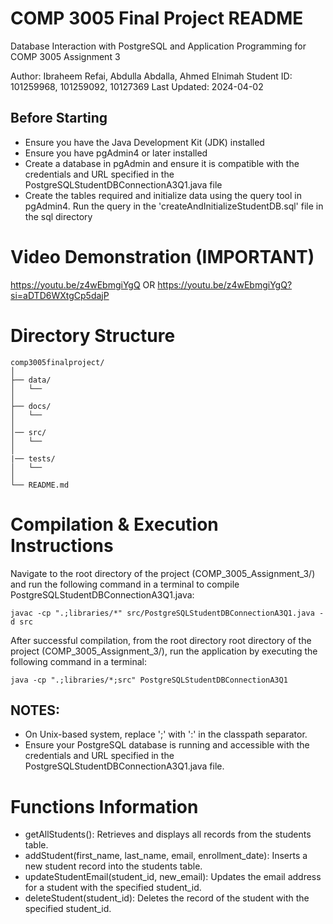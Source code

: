 # COMP 3005 Final Project README

Database Interaction with PostgreSQL and Application Programming for COMP 3005 Assignment 3

Author: Ibraheem Refai, Abdulla Abdalla, Ahmed Elnimah 
Student ID: 101259968, 101259092, 10127369
Last Updated: 2024-04-02 

## Before Starting
- Ensure you have the Java Development Kit (JDK) installed
- Ensure you have pgAdmin4 or later installed
- Create a database in pgAdmin and ensure it is compatible with the credentials and URL specified in the PostgreSQLStudentDBConnectionA3Q1.java file
- Create the tables required and initialize data using the query tool in pgAdmin4. Run the query in the 'createAndInitializeStudentDB.sql' file in the sql directory

# Video Demonstration (IMPORTANT)
https://youtu.be/z4wEbmgiYgQ
OR
https://youtu.be/z4wEbmgiYgQ?si=aDTD6WXtgCp5dajP

# Directory Structure 
```
comp3005finalproject/
│
├── data/
│   └──
│
├── docs/
│   └── 
│
│── src/
│   └── 
│
|── tests/
│   └── 
│
└── README.md
```

# Compilation & Execution Instructions

Navigate to the root directory of the project (COMP_3005_Assignment_3/) and run the following command in a terminal to compile PostgreSQLStudentDBConnectionA3Q1.java:

```
javac -cp ".;libraries/*" src/PostgreSQLStudentDBConnectionA3Q1.java -d src
```

After successful compilation, from the root directory root directory of the project (COMP_3005_Assignment_3/), run the application by executing the following command in a terminal: 

```
java -cp ".;libraries/*;src" PostgreSQLStudentDBConnectionA3Q1
```

## NOTES:   
- On Unix-based system, replace ';' with ':' in the classpath separator.  
- Ensure your PostgreSQL database is running and accessible with the credentials and URL specified in the PostgreSQLStudentDBConnectionA3Q1.java file.

# Functions Information
- getAllStudents(): Retrieves and displays all records from the students table.
- addStudent(first_name, last_name, email, enrollment_date): Inserts a new student record into the students table.
- updateStudentEmail(student_id, new_email): Updates the email address for a student with the specified student_id.
- deleteStudent(student_id): Deletes the record of the student with the specified student_id.

